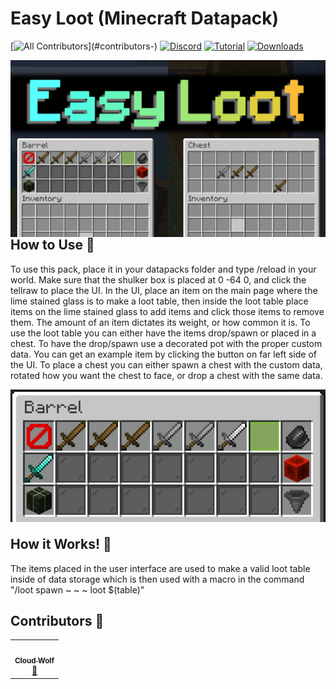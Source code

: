 # Easy Loot (Minecraft Datapack)
<!-- ALL-CONTRIBUTORS-BADGE:START - Do not remove or modify this section -->
[![All Contributors](https://img.shields.io/badge/all_contributors-1-orange.svg?)](#contributors-)
[![Discord](https://img.shields.io/badge/Discord-⛓-blue.svg)](https://linktr.ee/CloudWolfMC)
[![Tutorial](https://img.shields.io/badge/Tutorial-▶-red.svg)](https://www.youtube.com/watch?v=MhSg40o8HUc)
[![Downloads](https://img.shields.io/github/downloads/CloudWolfYT/Easy-Loot/total.svg)](https://github.com/CloudWolfYT/Easy-Loot/releases)

<!-- ALL-CONTRIBUTORS-BADGE:END -->
<img src="images/social.png"
     alt="Social Image"
     style="float: left; margin-right: 10px;" />

## How to Use 📝
<!-- prettier-ignore-start -->
<!-- markdownlint-disable -->
To use this pack, place it in your datapacks folder and type /reload in your world. Make sure that the shulker box is placed at 0 -64 0, and click the tellraw to place the UI. In the UI, place an item on the main page where the lime stained glass is to make a loot table, then inside the loot table place items on the lime stained glass to add items and click those items to remove them. The amount of an item dictates its weight, or how common it is. To use the loot table you can either have the items drop/spawn or placed in a chest. To have the drop/spawn use a decorated pot with the proper custom data. You can get an example item by clicking the button on far left side of the UI. To place a chest you can either spawn a chest with the custom data, rotated how you want the chest to face, or drop a chest with the same data. <br>

<img src="images/ui.png"
     alt="UI Image"
     style="float: left; margin-right: 10px;" />

<!-- markdownlint-enable -->
```
give @p decorated_pot[custom_data:{ezl:[{idx:0,count:3},{idx:1,count:2}]}]
```
<!-- markdownlint-disable -->
<!-- markdownlint-enable -->
```
give @p chest[custom_data:{ezl:[{idx:0,count:3},{idx:1,count:2}]}]
```
<!-- markdownlint-disable -->
<!-- markdownlint-enable -->
<!-- prettier-ignore-end -->

## How it Works! 🔨
<!-- prettier-ignore-start -->
<!-- markdownlint-disable -->
The items placed in the user interface are used to make a valid loot table inside of data storage which is then used with a macro in the command "/loot spawn ~ ~ ~ loot $(table)"<br>
<!-- markdownlint-enable -->
<!-- prettier-ignore-end -->

## Contributors 🧱
<!-- prettier-ignore-start -->
<!-- markdownlint-disable -->
<table>
  <tr>
    <td align="center"><a href="https://github.com/CloudWolfYT"><img src="https://avatars.githubusercontent.com/u/64243799?v=4" width="100px;" alt=""/><br /><sub><b>Cloud Wolf</b></sub></a><br /><a href="#" title="Project Creator">🔨</a></td>
  </tr>
</table>

<!-- markdownlint-enable -->
<!-- prettier-ignore-end -->
